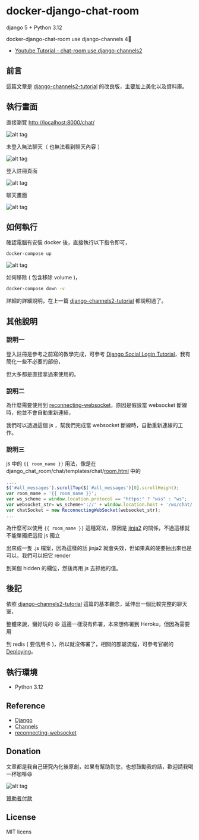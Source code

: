 # docker-django-chat-room

django 5 + Python 3.12

docker-django-chat-room use django-channels 4💬

* [Youtube Tutorial - chat-room use django-channels2](https://youtu.be/CoVdpZLCIT4)

## 前言

這篇文章是 [django-channels2-tutorial](https://github.com/twtrubiks/django-channels2-tutorial) 的改良版，主要加上美化以及資料庫。

## 執行畫面

直接瀏覽 [http://localhost:8000/chat/](http://localhost:8000/chat/)

![alt tag](https://i.imgur.com/5b2kTBR.png)

未登入無法聊天（ 也無法看到聊天內容 ）

![alt tag](https://cdn.imgpile.com/f/ddLLqTj_xl.png)

登入註冊頁面

![alt tag](https://i.imgur.com/Gpt0gwT.png)

聊天畫面

![alt tag](https://cdn.imgpile.com/f/ZovaTp3_xl.png)

## 如何執行

確認電腦有安裝 docker 後，直接執行以下指令即可，

```cmd
docker-compose up
```

![alt tag](https://i.imgur.com/R5mXwQU.png)

如何移除 ( 包含移除 volume )，

```cmd
docker-compose down -v
```

詳細的詳細說明，在上一篇 [django-channels2-tutorial](https://github.com/twtrubiks/django-channels2-tutorial) 都說明過了。

## 其他說明

### 說明一

登入註冊是參考之前寫的教學完成，可參考 [Django Social Login Tutorial](https://github.com/twtrubiks/django_social_login_tutorial)，我有簡化一些不必要的部份，

但大多都是直接拿過來使用的。

### 說明二

為什麼需要使用到 [reconnecting-websocket](https://github.com/joewalnes/reconnecting-websocket)，原因是假設當 websocket 斷線時，他並不會自動重新連結，

我們可以透過這個 js ，幫我們完成當 websocket 斷線時，自動重新連線的工作。

### 說明三

js 中的 `{{ room_name }}` 用法，像是在 django_chat_room/chat/templates/chat/[room.html](https://github.com/twtrubiks/django-chat-room/blob/master/chat/templates/chat/room.html) 中的

```javascript
....
$('#all_messages').scrollTop($('#all_messages')[0].scrollHeight);
var room_mame = '{{ room_name }}';
var ws_scheme = window.location.protocol == "https:" ? "wss" : "ws";
var websocket_str= ws_scheme+'://' + window.location.host + '/ws/chat/' + room_mame + '/';
var chatSocket = new ReconnectingWebSocket(websocket_str);
...
```

為什麼可以使用 `{{ room_name }}` 這種寫法，原因是 [jinja2](http://jinja.pocoo.org/) 的關係，不過這樣就不能單獨把這段 js 獨立

出來成一隻 .js 檔案，因為這樣的話 jinja2 就會失效，但如果真的硬要抽出來也是可以，我們可以把它 render

到某個 hidden 的欄位，然後再用 js 去抓他的值。

## 後記

依照 [django-channels2-tutorial](https://github.com/twtrubiks/django-channels2-tutorial) 這篇的基本觀念，延伸出一個比較完整的聊天室，

整體來說，蠻好玩的 :satisfied: 這邊一樣沒有佈署，本來想佈署到 Heroku，但因為需要用

到 redis ( 要信用卡 )，所以就沒佈署了，相關的部屬流程，可參考官網的 [Deploying](https://channels.readthedocs.io/en/latest/deploying.html)。

## 執行環境

* Python 3.12

## Reference

* [Django](https://www.djangoproject.com/)
* [Channels](https://github.com/django/channels)
* [reconnecting-websocket](https://github.com/joewalnes/reconnecting-websocket)

## Donation

文章都是我自己研究內化後原創，如果有幫助到您，也想鼓勵我的話，歡迎請我喝一杯咖啡:laughing:

![alt tag](https://i.imgur.com/LRct9xa.png)

[贊助者付款](https://payment.opay.tw/Broadcaster/Donate/9E47FDEF85ABE383A0F5FC6A218606F8)

## License

MIT licens
